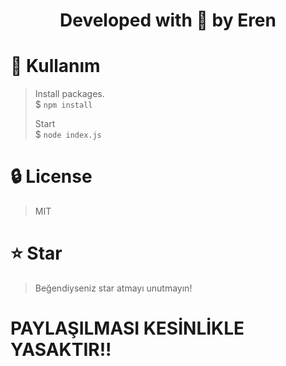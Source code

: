 <div align="center">
    <h1>Developed with 💙 by Eren</h1>
</div>

# 📜 Kullanım
> Install packages. \
> $ `npm install`
>
> Start \
> $ `node index.js`

# 🔒 License
> MIT

# ⭐ Star
> Beğendiyseniz star atmayı unutmayın!


# PAYLAŞILMASI KESİNLİKLE YASAKTIR!!


